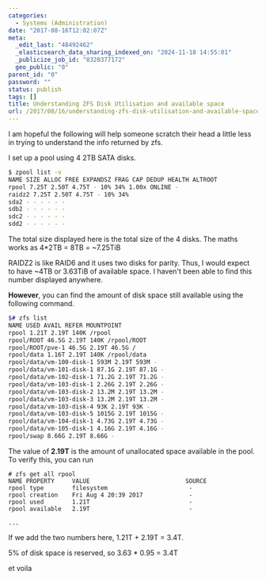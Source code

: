 ```yaml
---
categories:
  - Systems (Administration)
date: "2017-08-16T12:02:07Z"
meta:
  _edit_last: "48492462"
  _elasticsearch_data_sharing_indexed_on: "2024-11-18 14:55:01"
  _publicize_job_id: "8320377172"
  geo_public: "0"
parent_id: "0"
password: ""
status: publish
tags: []
title: Understanding ZFS Disk Utilisation and available space
url: /2017/08/16/understanding-zfs-disk-utilisation-and-available-space/
---
```


I am hopeful the following will help someone scratch their head a little less in
trying to understand the info returned by zfs.

I set up a pool using 4 2TB SATA disks.

```bash
$ zpool list -v
NAME SIZE ALLOC FREE EXPANDSZ FRAG CAP DEDUP HEALTH ALTROOT
rpool 7.25T 2.50T 4.75T - 10% 34% 1.00x ONLINE -
raidz2 7.25T 2.50T 4.75T - 10% 34%
sda2 - - - - - -
sdb2 - - - - - -
sdc2 - - - - - -
sdd2 - - - - - -
```

The total size displayed here is the total size of the 4 disks. The maths works
as 4\*2TB = 8TB = ~7.25TiB

RAIDZ2 is like RAID6 and it uses two disks for parity. Thus, I would expect to
have ~4TB or 3.63TiB of available space. I haven't been able to find this number
displayed anywhere.

**However**, you can find the amount of disk space still available using the
following command.

```bash
$# zfs list
NAME USED AVAIL REFER MOUNTPOINT
rpool 1.21T 2.19T 140K /rpool
rpool/ROOT 46.5G 2.19T 140K /rpool/ROOT
rpool/ROOT/pve-1 46.5G 2.19T 46.5G /
rpool/data 1.16T 2.19T 140K /rpool/data
rpool/data/vm-100-disk-1 593M 2.19T 593M -
rpool/data/vm-101-disk-1 87.1G 2.19T 87.1G -
rpool/data/vm-102-disk-1 71.2G 2.19T 71.2G -
rpool/data/vm-103-disk-1 2.26G 2.19T 2.26G -
rpool/data/vm-103-disk-2 13.2M 2.19T 13.2M -
rpool/data/vm-103-disk-3 13.2M 2.19T 13.2M -
rpool/data/vm-103-disk-4 93K 2.19T 93K -
rpool/data/vm-103-disk-5 1015G 2.19T 1015G -
rpool/data/vm-104-disk-1 4.73G 2.19T 4.73G -
rpool/data/vm-105-disk-1 4.16G 2.19T 4.16G -
rpool/swap 8.66G 2.19T 8.66G -
```

The value of **2.19T** is the amount of unallocated space available in the pool.
To verify this, you can run

```
# zfs get all rpool
NAME PROPERTY     VALUE                           SOURCE
rpool type        filesystem                       -
rpool creation    Fri Aug 4 20:39 2017             -
rpool used        1.21T                            -
rpool available   2.19T                            -

...

```

If we add the two numbers here, 1.21T + 2.19T = 3.4T.

5% of disk space is reserved, so 3.63 \* 0.95 = 3.4T

et voila
